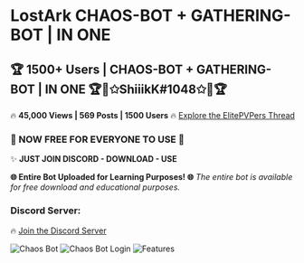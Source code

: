 # LostArk CHAOS-BOT + GATHERING-BOT | IN ONE

## 🏆 1500+ Users | CHAOS-BOT + GATHERING-BOT | IN ONE 🏆💎✩ShiiikK#1048✩💎🏆

🔥 **45,000 Views | 569 Posts | 1500 Users** 🔥
[Explore the ElitePVPers Thread](https://www.elitepvpers.com/forum/lost-ark-trading/5009273-15-lifetime-1500-users-chaos-bot-gathering-bot-one-shiiikk-1048-a.html)

### 💎 NOW FREE FOR EVERYONE TO USE 💎

✨ **JUST JOIN DISCORD - DOWNLOAD - USE**

**🌐 Entire Bot Uploaded for Learning Purposes! 🌐**
*The entire bot is available for free download and educational purposes.*

### Discord Server:
🔥 [Join the Discord Server](https://discord.gg/MG937dTPAv)

![Chaos Bot](https://about-steven.de/Download/ChaosBot.gif)
![Chaos Bot Login](https://about-steven.de/Download/ChaosBotLogin.png)
![Features](https://about-steven.de/Download/features.png)
